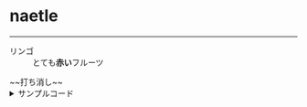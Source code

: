 # naetle
*****
<dl>
  <dt>リンゴ</dt>
  <dd> とても<strong>赤い</strong>フルーツ </dd>
</dl>
~~打ち消し~~

<details><summary>サンプルコード</summary>

(上に空行が必要)

```rb
puts 'Hello, World'
```
</details>
